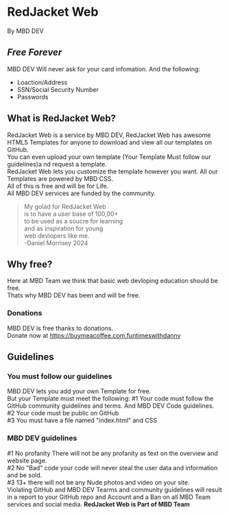 # RedJacket Web
By MBD DEV
## _Free Forever_
MBD DEV Will never ask for your card infomation. 
And the following:

- Loaction/Address
- SSN/Social Security Number 
- Passwords

## What is RedJacket Web?
 RedJacket Web is a service by MBD DEV, RedJacket Web has awesome HTML5 Templates for anyone to download and view all our templates on GitHub.<br> You can even upload your own template (Your Template Must follow our guidelines)a nd request a template.<br>
       RedJacket Web lets you customize the template however you want. All our Templates are powered by MBD CSS. <br>All of this is free and will be for Life. <br>All MBD DEV services are funded by the community.
> My golad for RedJacket Web <br>
>is to have a user base of 100,00+  <br>
>to be used as a soucre for learning <br>
>and as inspiration for young <br>
>web devlopers like me. <br>
>-Daniel Morrisey 2024
## Why  free?
Here at MBD Team we think that basic web devloping education should be free.<br>
Thats why MBD DEV has been and will be free.<br>
### Donations
MBD DEV is free thanks to donations.<br>
Donate now at https://buymeacoffee.com.funtimeswithdanny<br>
## Guidelines
### You must follow our guidelines
MBD DEV lets you add your own Template for free.<br>
But your Template must meet the following:
        #1 Your code must follow the GitHub community guidelines and terms. And MBD DEV Code guidelines.<br>
#2 Your code must be public on GitHub<br>
#3 You must have a file named "index.html" and CSS
### MBD DEV guidelines
#1 No profanity There will not be any profanity as text on the overview and website page. <br>
#2 No "Bad" code your code will never steal the user data and information and be sold. <br>
#3 13+ there will not be any Nude photos and video on your site. <br>
Violating GitHub and MBD DEV Tearms and community guidelines will result in a report to your GitHub repo and Account and a Ban on all MBD Team services and social media.
**RedJacket Web is Part of MBD Team**
